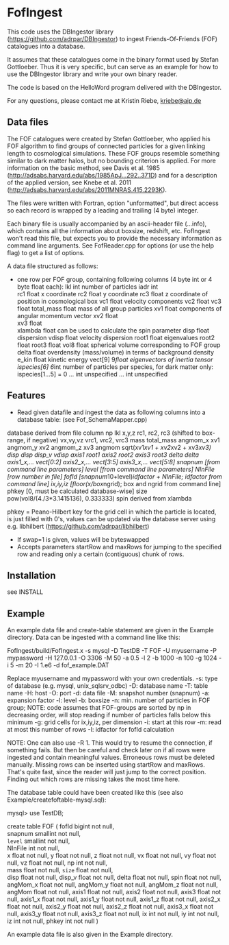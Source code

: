 FofIngest
==========

This code uses the DBIngestor library (https://github.com/adrpar/DBIngestor) to ingest 
Friends-Of-Friends (FOF) catalogues into a database.

It assumes that these catalogues come in the binary format used by Stefan Gottloeber. 
Thus it is very specific, but can serve as an example for how to use the DBIngestor library and write your own binary reader.

The code is based on the HelloWord program delivered with the DBIngestor.

For any questions, please contact me at
Kristin Riebe, kriebe@aip.de


Data files
-----------
The FOF catalogues were created by Stefan Gottloeber, who applied his FOF algorithm
to find groups of connected particles for a given linking length to cosmological 
simulations. These FOF groups resemble something similar to dark matter halos, but
no bounding criterion is applied. For more information on the basic method, 
see Davis et al. 1985 (http://adsabs.harvard.edu/abs/1985ApJ...292..371D) and for 
a description of the applied version, see Knebe et al. 2011 
(http://adsabs.harvard.edu/abs/2011MNRAS.415.2293K). 

The files were written with Fortran, option "unformatted", but direct access 
so each record is wrapped by a leading and trailing (4 byte) integer.

Each binary file is usually accompanied by an ascii-header file  (...info), 
which contains all the information about boxsize, redshift, etc. 
FofIngest won't read this file, but expects you to provide the necessary information
as command line arguments. See FofReader.cpp for options (or use the help flag) to 
get a list of options.

A data file structured as follows:

* one row per FOF group, containing following columns (4 byte int or 4 byte float each):
lkl         int     number of particles
iadr        int      
rc1         float   x coordinate
rc2         float   y coordinate
rc3         float   z coordinate of position in cosmological box
vc1         float   velocity components
vc2         float
vc3         float
total_mass  float   mass of all group particles
xv1         float   components of angular momentum vector
xv2         float   
xv3         float   
xlambda     float   can be used to calculate the spin parameter
disp        float   dispersion
vdisp       float   velocity dispersion
root1       float   eigenvalues
root2       float
root3       float
vol8        float   spherical volume corresponding to FOF group
delta       float   overdensity (mass/volume) in terms of background density
e_kin       float   kinetic energy
vect[9]     9*float eigenvectors of inertia tensor
ispecies[6] 6*int   number of particles per species, 
                    for dark matter only: ispecies[1...5] = 0
...         int     unspecified
...         int     unspecified



Features
----------
* Read given datafile and ingest the data as following columns into a database table:
(see Fof_SchemaMapper.cpp)

database    derived from file column
np          lkl
x,y,z       rc1, rc2, rc3 (shifted to box-range, if negative)
vx,vy,vz    vrc1, vrc2, vrc3
mass        total_mass
angmom_x    xv1
angmom_y    xv2
angmom_z    xv3
angmom      sqrt(xv1*xv1 + xv2*xv2 + xv3*xv3)
disp        disp
disp_v      vdisp
axis1       root1
axis2       root2
axis3       root3
delta       delta
axis1_x,... vect[0:2]
axis2_x,... vect[3:5]
axis3_x,... vect[5:8]
snapnum     [from command line parameters]
level       [from command line parameters]
NInFile     [row number in file]
fofId       [snapnum*10+level)*idfactor + NInFile; idfactor from command line]
ix,iy,iz    [floor(x/box*ngrid); box and ngrid from command line]
phkey       [0, must be calculated database-wise]
size        pow(vol8/(4./3*3.1415136), 0.333333)
spin        derived from xlambda

phkey = Peano-Hilbert key for the grid cell in which the particle is located, 
		is just filled with 0's, values can be updated via the database 
        server using e.g. libhilbert (https://github.com/adrpar/libhilbert)

* If swap=1 is given, values will be byteswapped
* Accepts parameters startRow and maxRows for jumping to the specified row and reading only a certain (contiguous) chunk of rows.


Installation
--------------
see INSTALL


Example
--------
An example data file and create-table statement are given in the 
Example directory.
Data can be ingested with a command line like this:

FofIngest/build/FofIngest.x -s mysql -D TestDB -T FOF -U myusername -P mypassword -H 127.0.0.1 -O 3306 -M 50 -a 0.5 -l 2 -b 1000 -n 100 -g 1024 -i 5 -m 20 -I 1.e6 -d fof_example.DAT

Replace myusername and mypassword with your own credentials. 
-s: type of database (e.g. mysql, unix_sqlsrv_odbc)
-D: database name
-T: table name
-H: host
-O: port
-d: data file 
-M: snapshot number (snapnum)
-a: expansion factor
-l: level
-b: boxsize
-n: min. number of particles in FOF group; NOTE: code assumes that FOF-groups 
are sorted by np in decreasing order, will stop reading if number of particles 
falls below this minimum 
-g: grid cells for ix,iy,iz, per dimension
-i: start at this row
-m: read at most this number of rows
-I: idfactor for fofId calculation

NOTE: One can also use -R 1. This would try to resume the connection, 
if something fails. But then be careful and check later on if all rows were 
ingested and contain meaningful values. Erroneous rows must be deleted manually. 
Missing rows can be inserted using startRow and maxRows. That's quite fast, since
the reader will just jump to the correct position. Finding out which rows are
missing takes the most time here.

The database table could have been created like this 
(see also Example/createfoftable-mysql.sql):

mysql> use TestDB;

create table FOF (
    fofId bigint not null,      
    snapnum smallint not null,  
    `level` smallint not null,      
    NInFile int not null,        
    x float not null,
    y float not null,
    z float not null,
    vx float not null,
    vy float not null,
    vz float not null,
    np int not null,                
    mass float not null,
    `size` float not null,              
    disp float not null,
    disp_v float not null,
    delta float not null, 
    spin float not null,
    angMom_x float not null,
    angMom_y float not null, 
    angMom_z float not null,
    angMom float not null,
    axis1 float not null,
    axis2 float not null,
    axis3 float not null,
    axis1_x float not null,
    axis1_y float not null,
    axis1_z float not null,
    axis2_x float not null,
    axis2_y float not null,
    axis2_z float not null,
    axis3_x float not null,
    axis3_y float not null,
    axis3_z float not null,
    ix int not null,
    iy int not null,
    iz int not null,
    phkey int not null
)

An example data file is also given in the Example directory.